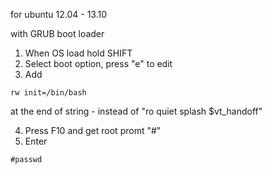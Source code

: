 for ubuntu 12.04 - 13.10

with GRUB boot loader

1. When OS load hold SHIFT
2. Select boot option, press "e" to edit
3. Add

```
rw init=/bin/bash
```

at the end of string - instead of "ro quiet splash $vt_handoff"

4. Press F10 and get root promt "#"
5. Enter

```
#passwd
```